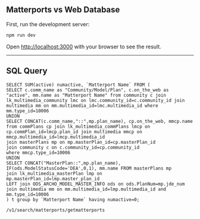 ## Matterports vs Web Database

First, run the development server:

```bash
npm run dev
```

Open [http://localhost:3000](http://localhost:3000) with your browser to see the result.

-----

## SQL Query

```
SELECT SUM(active) numactive, `Matterport Name` FROM (
SELECT c.comm_name as "Community/Model/Plan", c.on_the_web as "active", mm.name as "Matterport Name" from community c join lk_multimedia_community lmc on lmc.community_id=c.community_id join multimedia mm on mm.multimedia_id=lmc.multimedia_id where mm.type_id=10006
UNION 
SELECT CONCAT(c.comm_name,"::",mp.plan_name), cp.on_the_web, mmcp.name from commPlans cp join lk_multimedia_commPlans lmcp on cp.commPlan_id=lmcp.plan_id join multimedia mmcp on mmcp.multimedia_id=lmcp.multimedia_id 
join masterPlans mp on mp.masterPlan_id=cp.masterPlan_id
join community c on c.community_id=cp.community_id
where mmcp.type_id=10006
UNION 
SELECT CONCAT("MasterPlan::",mp.plan_name), IF(ods.ModelStatusCode='DEA',0,1), mm.name FROM masterPlans mp
join lk_multimedia_masterPlan lmp on mp.masterPlan_id=lmp.master_plan_id 
LEFT join ODS_ARCHO_MODEL_MASTER_INFO ods on ods.PlanNum=mp.jde_num 
join multimedia mm on mm.multimedia_id=lmp.multimedia_id and mm.type_id=10006  
) t group by `Matterport Name` having numactive=0;
```


`/v1/search/matterports/getmatterports`
